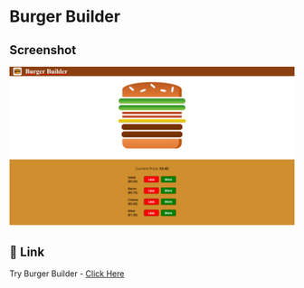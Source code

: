 # Burger Builder

## Screenshot
![App Screenshot](https://github.com/Thilak-07/Burger_Builder/blob/main/Screenshots/The%20Burger.png)

## 🔗 Link
Try Burger Builder - [Click Here](https://thilak-07.github.io/Task-3-Burger_Builder/)
